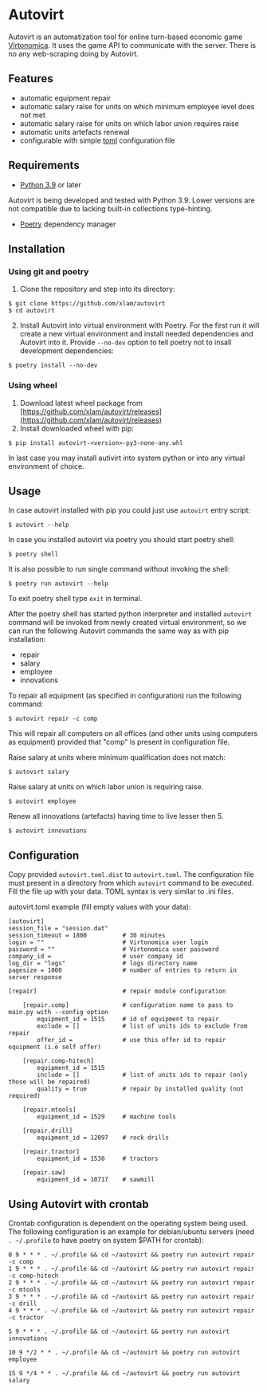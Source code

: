 
# Autovirt

Autovirt is an automatization tool for online turn-based economic game [Virtonomica](https://virtonomica.ru/).
It uses the game API to communicate with the server. There is no any web-scraping doing by Autovirt.

## Features

- automatic equipment repair
- automatic salary raise for units on which minimum employee level does not met
- automatic salary raise for units on which labor union requires raise
- automatic units artefacts renewal
- configurable with simple [toml](https://toml.io/en/) configuration file

## Requirements

- [Python 3.9](https://www.python.org/downloads/release/python-398/) or later

Autovirt is being developed and tested with Python 3.9. Lower versions are not compatible due to lacking built-in collections type-hinting.

- [Poetry](https://python-poetry.org/) dependency manager

## Installation

### Using git and poetry
1. Clone the repository and step into its directory:
```
$ git clone https://github.com/xlam/autovirt
$ cd autovirt
```
2. Install Autovirt into virtual environment with Poetry. For the first run it will create a new virtual environment and install needed dependencies and Autovirt into it. Provide ``--no-dev`` option to tell poetry not to insall development dependencies:
```
$ poetry install --no-dev
```

### Using wheel
1. Download latest wheel package from [https://github.com/xlam/autovirt/releases](https://github.com/xlam/autovirt/releases)
2. Install downloaded wheel with pip:
```
$ pip install autovirt-<version>-py3-none-any.whl
```
In last case you may install autivirt into system python or into any virtual environment of choice.
## Usage
In case autovirt installed with pip you could just use ``autovirt`` entry script:
```
$ autovirt --help
```


In case you installed autovirt via poetry you should start poetry shell:
```
$ poetry shell
```
It is also possible to run single command without invoking the shell:
```
$ poetry run autovirt --help
```
To exit poetry shell type ``exit`` in terminal.

After the poetry shell has started python interpreter and installed ``autovirt`` command will be invoked from newly created virtual environment, so we can run the following Autovirt commands the same way as with pip installation:

- repair
- salary
- employee
- innovations

To repair all equipment (as specified in configuration) run the following command:
```
$ autovirt repair -c comp
```
This will repair all computers on all offices (and other units using computers as equipment) provided that "comp" is present in configuration file.

Raise salary at units where minimum qualification does not match:
```
$ autovirt salary
```

Raise salary at units on which labor union is requiring raise.
```
$ autovirt employee
```

Renew all innovations (artefacts) having time to live lesser then 5. 
```
$ autovirt innovations
```



## Configuration

Copy provided ``autovirt.toml.dist`` to ``autovirt.toml``. The configuration file must present in a directory from which ``autovirt`` command to be executed. Fill the file up with your data.
TOML syntax is very similar to .ini files.

autovirt.toml example (fill empty values with your data):
```
[autovirt]
session_file = "session.dat"
session_timeout = 1800          # 30 minutes
login = ""                      # Virtonomica user login
password = ""                   # Virtonomica user password
company_id =                    # user company id
log_dir = "logs"                # logs directory name
pagesize = 1000                 # number of entries to return in server response

[repair]                        # repair module configuration

    [repair.comp]               # configuration name to pass to main.py with --config option
        equipment_id = 1515     # id of equipment to repair
        exclude = []            # list of units ids to exclude from repair
        offer_id =              # use this offer id to repair equipment (i.e self offer)

    [repair.comp-hitech]
        equipment_id = 1515
        include = []            # list of units ids to repair (only those will be repaired)
        quality = true          # repair by installed quality (not required)

    [repair.mtools]
        equipment_id = 1529     # machine tools

    [repair.drill]
        equipment_id = 12097    # rock drills

    [repair.tractor]
        equipment_id = 1530     # tractors

    [repair.saw]
        equipment_id = 10717    # sawmill
```

## Using Autovirt with crontab

Crontab configuration is dependent on the operating system being used. The following configuration is an example for debian/ubuntu servers (need ``. ~/.profile`` to have poetry on system $PATH for crontab):

```
0 9 * * * . ~/.profile && cd ~/autovirt && poetry run autovirt repair -c comp
1 9 * * * . ~/.profile && cd ~/autovirt && poetry run autovirt repair -c comp-hitech
2 9 * * * . ~/.profile && cd ~/autovirt && poetry run autovirt repair -c mtools
3 9 * * * . ~/.profile && cd ~/autovirt && poetry run autovirt repair -c drill
4 9 * * * . ~/.profile && cd ~/autovirt && poetry run autovirt repair -c tractor

5 9 * * * . ~/.profile && cd ~/autovirt && poetry run autovirt innovations

10 9 */2 * * . ~/.profile && cd ~/autovirt && poetry run autovirt employee

15 9 */4 * * . ~/.profile && cd ~/autovirt && poetry run autovirt salary

```
